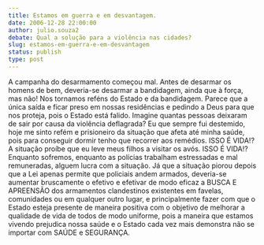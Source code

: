 ```yaml
---
title: Estamos em guerra e em desvantagem.
date: 2006-12-28 22:00:00
author: julio.souza2
debate: Qual a solução para a violência nas cidades?
slug: estamos-em-guerra-e-em-desvantagem
status: publish 
type: post
---
```


A campanha do desarmamento começou mal. Antes de desarmar os homens de bem, deveria-se desarmar a bandidagem, ainda que à força, mas não! Nos tornamos reféns do Estado e da bandidagem. Parece que a única saída e ficar preso em nossas residências e pedindo a Deus para que nos proteja, pois o Estado está falido. Imagine quantas pessoas deixaram de sair por causa da violência deflagrada? Eu que sempre fui destemido, hoje me sinto refém e prisioneiro da situação que afeta até minha saúde, pois para conseguir dormir tenho que recorrer aos remédios. ISSO É VIDA!? A situação proíbe que eu leve meus filhos a visitar os avós. ISSO É VIDA!? Enquanto sofremos, enquanto as polícias trabalham estressadas e mal remuneradas, alguem lucra com a situação. Já que a situação piorou depois que a Lei apenas permite que policiais andem armados, deveria-se aumentar bruscamente o efetivo e efetivar de modo eficaz a BUSCA E APREENSÃO dos armamentos clandestinos existentes em favelas, comunidades ou em qualquer outro lugar, e principalmente fazer com que o Estado esteja presente de maneira positiva com o objetivo de melhorar a qualidade de vida de todos de modo uniforme, pois a maneira que estamos vivendo prejudica nossa saúde e o Estado cada vez mais demonstra não se importar com SAÚDE e SEGURANÇA.
